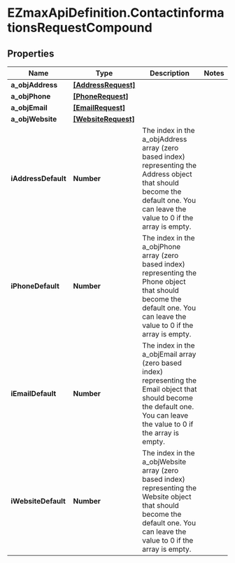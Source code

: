 # EZmaxApiDefinition.ContactinformationsRequestCompound

## Properties

Name | Type | Description | Notes
------------ | ------------- | ------------- | -------------
**a_objAddress** | [**[AddressRequest]**](AddressRequest.md) |  | 
**a_objPhone** | [**[PhoneRequest]**](PhoneRequest.md) |  | 
**a_objEmail** | [**[EmailRequest]**](EmailRequest.md) |  | 
**a_objWebsite** | [**[WebsiteRequest]**](WebsiteRequest.md) |  | 
**iAddressDefault** | **Number** | The index in the a_objAddress array (zero based index) representing the Address object that should become the default one.  You can leave the value to 0 if the array is empty. | 
**iPhoneDefault** | **Number** | The index in the a_objPhone array (zero based index) representing the Phone object that should become the default one.  You can leave the value to 0 if the array is empty. | 
**iEmailDefault** | **Number** | The index in the a_objEmail array (zero based index) representing the Email object that should become the default one.  You can leave the value to 0 if the array is empty. | 
**iWebsiteDefault** | **Number** | The index in the a_objWebsite array (zero based index) representing the Website object that should become the default one.  You can leave the value to 0 if the array is empty. | 


